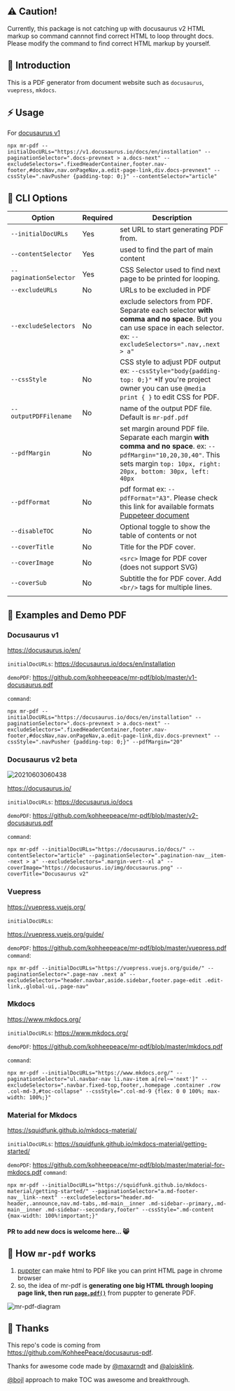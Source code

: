 ## ⚠️ Caution!
Currently, this package is not catching up with docusaurus v2 HTML markup so command cannnot find correct HTML to loop throught docs. Please modify the command to find correct HTML markup by yourself.

## 📌 Introduction

This is a PDF generator from document website such as `docusaurus`, `vuepress`, `mkdocs`.


## ⚡ Usage

For [docusaurus v1](https://v1.docusaurus.io/docs/en/installation)

```shell
npx mr-pdf --initialDocURLs="https://v1.docusaurus.io/docs/en/installation" --paginationSelector=".docs-prevnext > a.docs-next" --excludeSelectors=".fixedHeaderContainer,footer.nav-footer,#docsNav,nav.onPageNav,a.edit-page-link,div.docs-prevnext" --cssStyle=".navPusher {padding-top: 0;}" --contentSelector="article"
```

## 🍗 CLI Options

| Option                 | Required | Description                                                                                                                                                                        |
| ---------------------- | -------- | ---------------------------------------------------------------------------------------------------------------------------------------------------------------------------------- |
| `--initialDocURLs`     | Yes      | set URL to start generating PDF from.                                                                                                                                              |
| `--contentSelector`    | Yes      | used to find the part of main content                                                                                                                                              |
| `--paginationSelector` | Yes      | CSS Selector used to find next page to be printed for looping.                                                                                                                     |
| `--excludeURLs`        | No       | URLs to be excluded in PDF                                                                                                                                                         |
| `--excludeSelectors`   | No       | exclude selectors from PDF. Separate each selector **with comma and no space**. But you can use space in each selector. ex: `--excludeSelectors=".nav,.next > a"`                  |
| `--cssStyle`           | No       | CSS style to adjust PDF output ex: `--cssStyle="body{padding-top: 0;}"` \*If you're project owner you can use `@media print { }` to edit CSS for PDF.                              |
| `--outputPDFFilename`  | No       | name of the output PDF file. Default is `mr-pdf.pdf`                                                                                                                               |
| `--pdfMargin`          | No       | set margin around PDF file. Separate each margin **with comma and no space**. ex: `--pdfMargin="10,20,30,40"`. This sets margin `top: 10px, right: 20px, bottom: 30px, left: 40px` |
| `--pdfFormat`          | No       | pdf format ex: `--pdfFormat="A3"`. Please check this link for available formats [Puppeteer document](https://pptr.dev/#?product=Puppeteer&version=v5.2.1&show=api-pagepdfoptions)  |
| `--disableTOC`         | No       | Optional toggle to show the table of contents or not                                                                                                                               |
| `--coverTitle`         | No       | Title for the PDF cover.                                                                                                                                                           |
| `--coverImage`         | No       | `<src>` Image for PDF cover (does not support SVG)                                                                                                                                 |
| `--coverSub`           | No       | Subtitle the for PDF cover. Add `<br/>` tags for multiple lines.                                                                                                                   |
|                        |

## 🎨 Examples and Demo PDF

### Docusaurus v1

<https://docusaurus.io/en/>

`initialDocURLs`: <https://docusaurus.io/docs/en/installation>

`demoPDF`: <https://github.com/kohheepeace/mr-pdf/blob/master/v1-docusaurus.pdf>

`command`:

```shell
npx mr-pdf --initialDocURLs="https://docusaurus.io/docs/en/installation" --paginationSelector=".docs-prevnext > a.docs-next" --excludeSelectors=".fixedHeaderContainer,footer.nav-footer,#docsNav,nav.onPageNav,a.edit-page-link,div.docs-prevnext" --cssStyle=".navPusher {padding-top: 0;}" --pdfMargin="20"
```

### Docusaurus v2 beta

![20210603060438](https://user-images.githubusercontent.com/29557494/120552058-b4299e00-c431-11eb-833e-1ac1338b0a70.gif)

<https://docusaurus.io/>

`initialDocURLs`: <https://docusaurus.io/docs>

`demoPDF`: <https://github.com/kohheepeace/mr-pdf/blob/master/v2-docusaurus.pdf>

`command`:

```shell
npx mr-pdf --initialDocURLs="https://docusaurus.io/docs/" --contentSelector="article" --paginationSelector=".pagination-nav__item--next > a" --excludeSelectors=".margin-vert--xl a" --coverImage="https://docusaurus.io/img/docusaurus.png" --coverTitle="Docusaurus v2"
```

### Vuepress

<https://vuepress.vuejs.org/>

`initialDocURLs`:

<https://vuepress.vuejs.org/guide/>

`demoPDF`: <https://github.com/kohheepeace/mr-pdf/blob/master/vuepress.pdf>
`command`:

```shell
npx mr-pdf --initialDocURLs="https://vuepress.vuejs.org/guide/" --paginationSelector=".page-nav .next a" --excludeSelectors="header.navbar,aside.sidebar,footer.page-edit .edit-link,.global-ui,.page-nav"
```

### Mkdocs

<https://www.mkdocs.org/>

`initialDocURLs`: <https://www.mkdocs.org/>

`demoPDF`: <https://github.com/kohheepeace/mr-pdf/blob/master/mkdocs.pdf>

`command`:

```shell
npx mr-pdf --initialDocURLs="https://www.mkdocs.org/" --paginationSelector="ul.navbar-nav li.nav-item a[rel~='next']" --excludeSelectors=".navbar.fixed-top,footer,.homepage .container .row .col-md-3,#toc-collapse" --cssStyle=".col-md-9 {flex: 0 0 100%; max-width: 100%;}"
```

### Material for Mkdocs

<https://squidfunk.github.io/mkdocs-material/>

`initialDocURLs`: <https://squidfunk.github.io/mkdocs-material/getting-started/>

`demoPDF`: <https://github.com/kohheepeace/mr-pdf/blob/master/material-for-mkdocs.pdf>
`command`:

```shell
npx mr-pdf --initialDocURLs="https://squidfunk.github.io/mkdocs-material/getting-started/" --paginationSelector="a.md-footer-nav__link--next" --excludeSelectors="header.md-header,.announce,nav.md-tabs,.md-main__inner .md-sidebar--primary,.md-main__inner .md-sidebar--secondary,footer" --cssStyle=".md-content {max-width: 100%!important;}"
```

#### PR to add new docs is welcome here... 😸

## 📄 How `mr-pdf` works
1. [puppter](https://pptr.dev/) can make html to PDF like you can print HTML page in chrome browser
2. so, the idea of mr-pdf is **generating one big HTML through looping page link, then run [`page.pdf()`](https://github.com/puppeteer/puppeteer/blob/v13.1.3/docs/api.md#pagepdfoptions)** from puppter to generate PDF.

![mr-pdf-diagram](https://user-images.githubusercontent.com/29557494/90359040-c8fb9780-e092-11ea-89c7-1868bc32919f.png)

## 🎉 Thanks

This repo's code is coming from <https://github.com/KohheePeace/docusaurus-pdf>.

Thanks for awesome code made by [@maxarndt](https://github.com/maxarndt) and [@aloisklink](https://github.com/aloisklink).

[@bojl](https://github.com/bojl) approach to make TOC was awesome and breakthrough.
